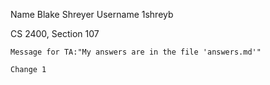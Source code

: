 Name Blake Shreyer
Username 1shreyb

CS 2400, Section 107

    Message for TA:"My answers are in the file 'answers.md'"
    
    Change 1
